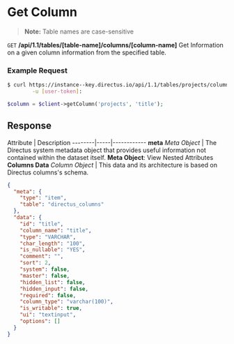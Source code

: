 # Get Column

> **Note:** Table names are case-sensitive

<span class="request">`GET` **/api/1.1/tables/[table-name]/columns/[column-name]**</span>
<span class="description">Get Information on a given column information from the specified table.</span>

### Example Request

```bash
$ curl https://instance--key.directus.io/api/1.1/tables/projects/columns/title \
        -u [user-token]:
```

```php
$column = $client->getColumn('projects', 'title');
```

## Response

<span class="attributes">Attribute</span> | Description
--------|-----|------------
**meta** _Meta Object_ | The Directus system metadata object that provides useful information not contained within the dataset itself. <a class="object">**Meta Object**: View Nested Attributes</a>
**Columns Data** _Column Object_ | <span class="custom">This data and its architecture is based on Directus columns's schema.</span>

```json
{
  "meta": {
    "type": "item",
    "table": "directus_columns"
  },
  "data": {
    "id": "title",
    "column_name": "title",
    "type": "VARCHAR",
    "char_length": "100",
    "is_nullable": "YES",
    "comment": "",
    "sort": 2,
    "system": false,
    "master": false,
    "hidden_list": false,
    "hidden_input": false,
    "required": false,
    "column_type": "varchar(100)",
    "is_writable": true,
    "ui": "textinput",
    "options": []
  }
}
```
